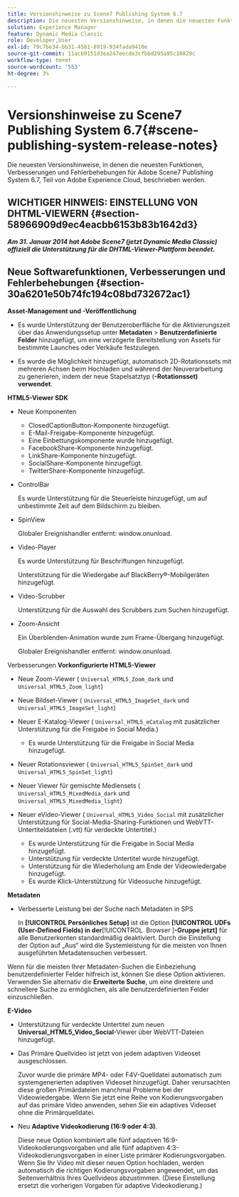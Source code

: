 ```yaml
---
title: Versionshinweise zu Scene7 Publishing System 6.7
description: Die neuesten Versionshinweise, in denen die neuesten Funktionen, Verbesserungen und Fehlerbehebungen für Adobe Scene7 Publishing System 6.7 beschrieben werden, das Teil der Adobe Experience Manager-Lösung in Adobe Experience Cloud ist.
solution: Experience Manager
feature: Dynamic Media Classic
role: Developer,User
exl-id: 79c7be34-bb31-4581-8919-934fada9410e
source-git-commit: 11acb9151d3ea247eecde3cfbbd295a95c10829c
workflow-type: tm+mt
source-wordcount: '553'
ht-degree: 3%

---
```


# Versionshinweise zu Scene7 Publishing System 6.7{#scene-publishing-system-release-notes}

Die neuesten Versionshinweise, in denen die neuesten Funktionen, Verbesserungen und Fehlerbehebungen für Adobe Scene7 Publishing System 6.7, Teil von Adobe Experience Cloud, beschrieben werden.

## WICHTIGER HINWEIS: EINSTELLUNG VON DHTML-VIEWERN {#section-58966909d9ec4eacbb6153b83b1642d3}

***Am 31. Januar 2014 hat Adobe Scene7 (jetzt Dynamic Media Classic) offiziell die Unterstützung für die DHTML-Viewer-Plattform beendet.***

## Neue Softwarefunktionen, Verbesserungen und Fehlerbehebungen {#section-30a6201e50b74fc194c08bd732672ac1}

**Asset-Management und -Veröffentlichung**

* Es wurde Unterstützung der Benutzeroberfläche für die Aktivierungszeit über das Anwendungssetup unter **Metadaten** > **Benutzerdefinierte Felder** hinzugefügt, um eine verzögerte Bereitstellung von Assets für bestimmte Launches oder Verkäufe festzulegen.

<!--   [More information](http://help.adobe.com/en_US/scene7/using/WS08F62297-36A5-4c35-9D4E-5BE38C41D39C.html). -->

* Es wurde die Möglichkeit hinzugefügt, automatisch 2D-Rotationssets mit mehreren Achsen beim Hochladen und während der Neuverarbeitung zu generieren, indem der neue Stapelsatztyp (**-Rotationsset) verwendet**.

<!--   [More information](http://help.adobe.com/en_US/scene7/using/WSf6ef983f54a76485-20cc30b112624e7b244-7fff.html). -->

**HTML5-Viewer SDK**

<!-- The *Adobe Scene7 HTML5 Viewers SDK* is available as part of the SDK download from Adobe Developer Connection.

[More information](http://help.adobe.com/en_US/scene7/using/WSd4272150f67705c11b002eec12fcba4dee6-8000.html). -->

* Neue Komponenten

   * ClosedCaptionButton-Komponente hinzugefügt.
   * E-Mail-Freigabe-Komponente hinzugefügt.
   * Eine Einbettungskomponente wurde hinzugefügt.
   * FacebookShare-Komponente hinzugefügt.
   * LinkShare-Komponente hinzugefügt.
   * SocialShare-Komponente hinzugefügt.
   * TwitterShare-Komponente hinzugefügt.

* ControlBar

  Es wurde Unterstützung für die Steuerleiste hinzugefügt, um auf unbestimmte Zeit auf dem Bildschirm zu bleiben.

* SpinView

  Globaler Ereignishandler entfernt: window.onunload.

* Video-Player

  Es wurde Unterstützung für Beschriftungen hinzugefügt.

  Unterstützung für die Wiedergabe auf BlackBerry®-Mobilgeräten hinzugefügt.

* Video-Scrubber

  Unterstützung für die Auswahl des Scrubbers zum Suchen hinzugefügt.

* Zoom-Ansicht

  Ein Überblenden-Animation wurde zum Frame-Übergang hinzugefügt.

  Globaler Ereignishandler entfernt: window.onunload.

Verbesserungen
**Vorkonfigurierte HTML5-Viewer**

* Neue Zoom-Viewer ( `Universal_HTML5_Zoom_dark` und `Universal_HTML5_Zoom_light`)
* Neue Bildset-Viewer ( `Universal_HTML5_ImageSet_dark` und `Universal_HTML5_ImageSet_light`)
* Neuer E-Katalog-Viewer ( `Universal_HTML5_eCatalog` mit zusätzlicher Unterstützung für die Freigabe in Social Media.)

   * Es wurde Unterstützung für die Freigabe in Social Media hinzugefügt.

* Neuer Rotationsviewer ( `Universal_HTML5_SpinSet_dark` und `Universal_HTML5_SpinSet_light`)

* Neuer Viewer für gemischte Mediensets ( `Universal_HTML5_MixedMedia_dark` und `Universal_HTML5_MixedMedia_light`)
* Neuer eVideo-Viewer ( `Universal_HTML5_Video_Social` mit zusätzlicher Unterstützung für Social-Media-Sharing-Funktionen und WebVTT-Untertiteldateien (.vtt) für verdeckte Untertitel.)

   * Es wurde Unterstützung für die Freigabe in Social Media hinzugefügt.
   * Unterstützung für verdeckte Untertitel wurde hinzugefügt.
   * Unterstützung für die Wiederholung am Ende der Videowiedergabe hinzugefügt.
   * Es wurde Klick-Unterstützung für Videosuche hinzugefügt.

<!-- [Viewer preset compatibility matrix](http://help.adobe.com/en_US/scene7/using/WS6E593DEA-7D81-4cd6-84B0-85E8BB274176.html).

[Adding captions to eVideo](http://help.adobe.com/en_US/scene7/using/WS98ca2e6790647c06-6f6f53e137b959f094-8000.html). -->
**Metadaten**

* Verbesserte Leistung bei der Suche nach Metadaten in SPS

  In **[!UICONTROL Persönliches Setup]** ist die Option **[!UICONTROL UDFs (User-Defined Fields) in der**&#x200B;[!UICONTROL &#x200B; Browser &#x200B;]&#x200B;**-Gruppe jetzt]** für alle Benutzerkonten standardmäßig deaktiviert. Durch die Einstellung der Option auf „Aus“ wird die Systemleistung für die meisten von Ihnen ausgeführten Metadatensuchen verbessert.

<!--   [Personal Setup](http://help.adobe.com/en_US/scene7/using/WSCAAE9C8A-F172-43a8-B134-6163E7C80218.html). -->

Wenn für die meisten Ihrer Metadaten-Suchen die Einbeziehung benutzerdefinierter Felder hilfreich ist, können Sie diese Option aktivieren. Verwenden Sie alternativ die **Erweiterte Suche**, um eine direktere und schnellere Suche zu ermöglichen, als alle benutzerdefinierten Felder einzuschließen.

<!--   [Advanced search](http://help.adobe.com/en_US/scene7/using/WS259993e42159a215-1c6a66df1265272619e-7ff5.html). -->

**E-Video**

* Unterstützung für verdeckte Untertitel zum neuen **Universal_HTML5_Video_Social**-Viewer über WebVTT-Dateien hinzugefügt.

<!--   [Adding captions to eVideo](http://help.stage.adobe.com/en_US/scene7/using/WS98ca2e6790647c06-6f6f53e137b959f094-8000.html). -->

* Das Primäre Quellvideo ist jetzt von jedem adaptiven Videoset ausgeschlossen.

  Zuvor wurde die primäre MP4- oder F4V-Quelldatei automatisch zum systemgenerierten adaptiven Videoset hinzugefügt. Daher verursachten diese großen Primärdateien manchmal Probleme bei der Videowiedergabe. Wenn Sie jetzt eine Reihe von Kodierungsvorgaben auf das primäre Video anwenden, sehen Sie ein adaptives Videoset ohne die Primärquelldatei.

* Neu **Adaptive Videokodierung (16:9 oder 4:3)**.

  Diese neue Option kombiniert alle fünf adaptiven 16:9-Videokodierungsvorgaben und alle fünf adaptiven 4:3-Videokodierungsvorgaben in einer Liste primärer Kodierungsvorgaben. Wenn Sie Ihr Video mit dieser neuen Option hochladen, werden automatisch die richtigen Kodierungsvorgaben angewendet, um das Seitenverhältnis Ihres Quellvideos abzustimmen. (Diese Einstellung ersetzt die vorherigen Vorgaben für adaptive Videokodierung.)

<!--   [More information](http://help.stage.adobe.com/en_US/scene7/using/WSE86ACF2B-BD50-4c48-A1D7-9CD4405B62D0.html). -->
